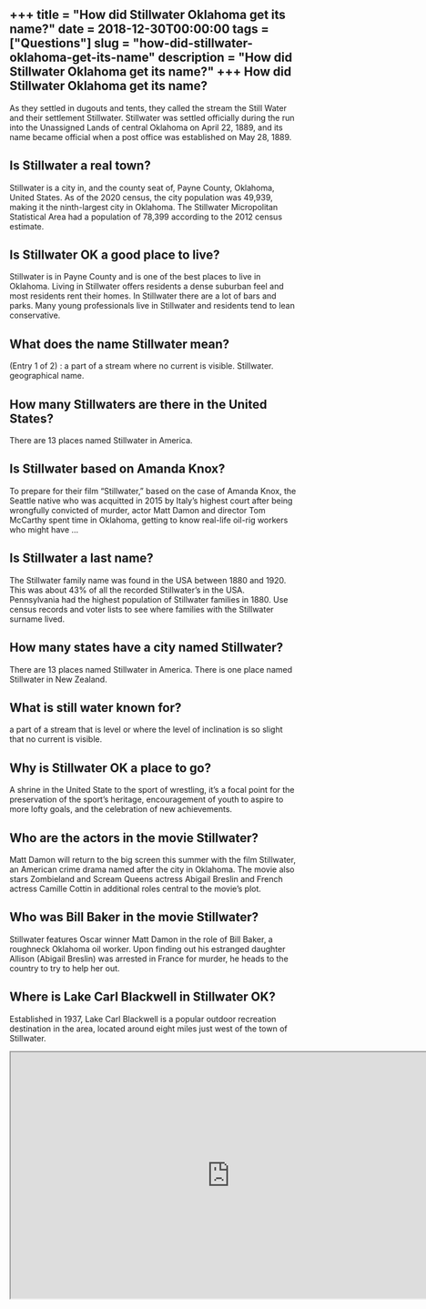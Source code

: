 +++
title = "How did Stillwater Oklahoma get its name?"
date = 2018-12-30T00:00:00
tags = ["Questions"]
slug = "how-did-stillwater-oklahoma-get-its-name"
description = "How did Stillwater Oklahoma get its name?"
+++
How did Stillwater Oklahoma get its name?
-----------------------------------------

As they settled in dugouts and tents, they called the stream the Still Water and their settlement Stillwater. Stillwater was settled officially during the run into the Unassigned Lands of central Oklahoma on April 22, 1889, and its name became official when a post office was established on May 28, 1889.

Is Stillwater a real town?
--------------------------

Stillwater is a city in, and the county seat of, Payne County, Oklahoma, United States. As of the 2020 census, the city population was 49,939, making it the ninth-largest city in Oklahoma. The Stillwater Micropolitan Statistical Area had a population of 78,399 according to the 2012 census estimate.

Is Stillwater OK a good place to live?
--------------------------------------

Stillwater is in Payne County and is one of the best places to live in Oklahoma. Living in Stillwater offers residents a dense suburban feel and most residents rent their homes. In Stillwater there are a lot of bars and parks. Many young professionals live in Stillwater and residents tend to lean conservative.

What does the name Stillwater mean?
-----------------------------------

(Entry 1 of 2) : a part of a stream where no current is visible. Stillwater. geographical name.

How many Stillwaters are there in the United States?
----------------------------------------------------

There are 13 places named Stillwater in America.

Is Stillwater based on Amanda Knox?
-----------------------------------

To prepare for their film “Stillwater,” based on the case of Amanda Knox, the Seattle native who was acquitted in 2015 by Italy’s highest court after being wrongfully convicted of murder, actor Matt Damon and director Tom McCarthy spent time in Oklahoma, getting to know real-life oil-rig workers who might have …

Is Stillwater a last name?
--------------------------

The Stillwater family name was found in the USA between 1880 and 1920. This was about 43% of all the recorded Stillwater’s in the USA. Pennsylvania had the highest population of Stillwater families in 1880. Use census records and voter lists to see where families with the Stillwater surname lived.

How many states have a city named Stillwater?
---------------------------------------------

There are 13 places named Stillwater in America. There is one place named Stillwater in New Zealand.

What is still water known for?
------------------------------

a part of a stream that is level or where the level of inclination is so slight that no current is visible.

Why is Stillwater OK a place to go?
-----------------------------------

A shrine in the United State to the sport of wrestling, it’s a focal point for the preservation of the sport’s heritage, encouragement of youth to aspire to more lofty goals, and the celebration of new achievements.

Who are the actors in the movie Stillwater?
-------------------------------------------

Matt Damon will return to the big screen this summer with the film Stillwater, an American crime drama named after the city in Oklahoma. The movie also stars Zombieland and Scream Queens actress Abigail Breslin and French actress Camille Cottin in additional roles central to the movie’s plot.

Who was Bill Baker in the movie Stillwater?
-------------------------------------------

Stillwater features Oscar winner Matt Damon in the role of Bill Baker, a roughneck Oklahoma oil worker. Upon finding out his estranged daughter Allison (Abigail Breslin) was arrested in France for murder, he heads to the country to try to help her out.

Where is Lake Carl Blackwell in Stillwater OK?
----------------------------------------------

Established in 1937, Lake Carl Blackwell is a popular outdoor recreation destination in the area, located around eight miles just west of the town of Stillwater.

<iframe allow="accelerometer; autoplay; clipboard-write; encrypted-media; gyroscope; picture-in-picture" allowfullscreen="" class="__youtube_prefs__  epyt-is-override  no-lazyload" data-no-lazy="1" data-origheight="433" data-origwidth="770" data-skipgform_ajax_framebjll="" height="433" id="_ytid_96150" loading="lazy" src="https://www.youtube.com/embed/l6w6v1qpS4c?enablejsapi=1&autoplay=0&cc_load_policy=0&cc_lang_pref=&iv_load_policy=1&loop=0&modestbranding=0&rel=1&fs=1&playsinline=0&autohide=2&theme=dark&color=red&controls=1&" title="YouTube player" width="770"></iframe>